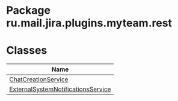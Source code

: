 Package ru.mail.jira.plugins.myteam.rest
========================================
Classes
=======
| Name                                                                        |
| --------------------------------------------------------------------------- |
| [ChatCreationService](ChatCreationService.md)                               |
| [ExternalSystemNotificationsService](ExternalSystemNotificationsService.md) |

